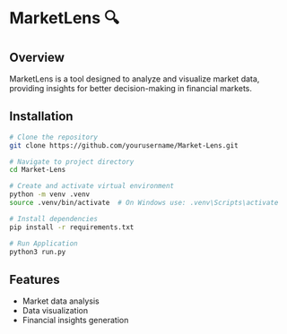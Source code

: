 # MarketLens 🔍

## Overview
MarketLens is a tool designed to analyze and visualize market data, providing insights for better decision-making in financial markets.

## Installation
```bash
# Clone the repository
git clone https://github.com/yourusername/Market-Lens.git

# Navigate to project directory
cd Market-Lens

# Create and activate virtual environment
python -m venv .venv
source .venv/bin/activate  # On Windows use: .venv\Scripts\activate

# Install dependencies
pip install -r requirements.txt

# Run Application
python3 run.py
```

## Features
- Market data analysis
- Data visualization
- Financial insights generation

